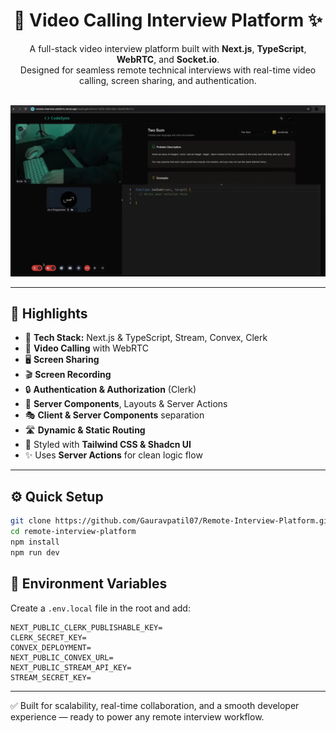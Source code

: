 <h1 align="center">🎥 Video Calling Interview Platform ✨</h1>

<p align="center">
  A full-stack video interview platform built with <b>Next.js</b>, <b>TypeScript</b>, <b>WebRTC</b>, and <b>Socket.io</b>.<br />
  Designed for seamless remote technical interviews with real-time video calling, screen sharing, and authentication.
  <br /><br />
</p>

![Demo App](https://github.com/Gauravpatil07/Remote-Interview-Platform/blob/0842a81934a59c14f25430169f061de77e00debf/Screenshot.png)

---

## 🌟 Highlights

- 🚀 **Tech Stack:** Next.js & TypeScript, Stream, Convex, Clerk  
- 🎥 **Video Calling** with WebRTC  
- 🖥️ **Screen Sharing**  
- 🎬 **Screen Recording**  
- 🔒 **Authentication & Authorization** (Clerk)  
- 🧠 **Server Components**, Layouts & Server Actions  
- 🎭 **Client & Server Components** separation  
- 🛣️ **Dynamic & Static Routing**  
- 🎨 Styled with **Tailwind CSS & Shadcn UI**  
- ✨ Uses **Server Actions** for clean logic flow

---

## ⚙️ Quick Setup

```bash
git clone https://github.com/Gauravpatil07/Remote-Interview-Platform.git
cd remote-interview-platform
npm install
npm run dev
````

## 🔐 Environment Variables

Create a `.env.local` file in the root and add:

```env
NEXT_PUBLIC_CLERK_PUBLISHABLE_KEY=
CLERK_SECRET_KEY=
CONVEX_DEPLOYMENT=
NEXT_PUBLIC_CONVEX_URL=
NEXT_PUBLIC_STREAM_API_KEY=
STREAM_SECRET_KEY=
```

---

✅ Built for scalability, real-time collaboration, and a smooth developer experience — ready to power any remote interview workflow.
